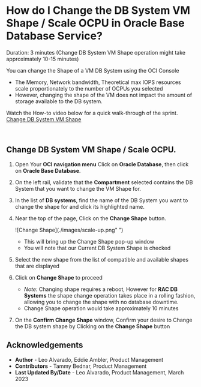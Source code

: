 # How do I Change the DB System VM Shape / Scale OCPU in Oracle Base Database Service?
Duration: 3 minutes (Change DB System VM Shape operation might take approximately 10-15 minutes)

You can change the Shape of a VM DB System using the OCI Console

* The Memory, Network bandwidth, Theoretical max IOPS resources scale proportionately to the number of OCPUs you selected
* However, changing the shape of the VM does not impact the amount of storage available to the DB system.

Watch the How-to video below for a quick walk-through of the sprint.
[Change DB System VM Shape](youtube:CkQu4UOYico)

 
## Change DB System VM Shape / Scale OCPU.

1. Open Your **OCI navigation menu** Click on **Oracle Database**, then click on **Oracle Base Database**.

2. On the left rail, validate that the **Compartment** selected contains the DB System that you want to change the VM Shape for.

3. In the list of **DB systems**, find the name of the DB System you want to change the shape for and click its highlighted name.

4. Near the top of the page, Click on the **Change Shape** button.

    ![Change Shape](./images/scale-up.png" ")

    * This will bring up the Change Shape pop-up window
    * You will note that our Current DB System Shape is checked
     
5. Select the new shape from the list of compatible and available shapes that are displayed
     
6. Click on **Change Shape** to proceed

    * *Note:* Changing shape requires a reboot, However for **RAC DB Systems** the shape change operation takes place in a rolling fashion, allowing you to change the shape with no database downtime.
    * Change Shape operation would take approximately 10 minutes
     
7. On the **Confirm Change Shape** window, Confirm your desire to Change the DB system shape by Clicking on the **Change Shape** button
     


## Acknowledgements
* **Author** - Leo Alvarado, Eddie Ambler, Product Management
* **Contributors** -  Tammy Bednar, Product Management
* **Last Updated By/Date** - Leo Alvarado, Product Management, March 2023
